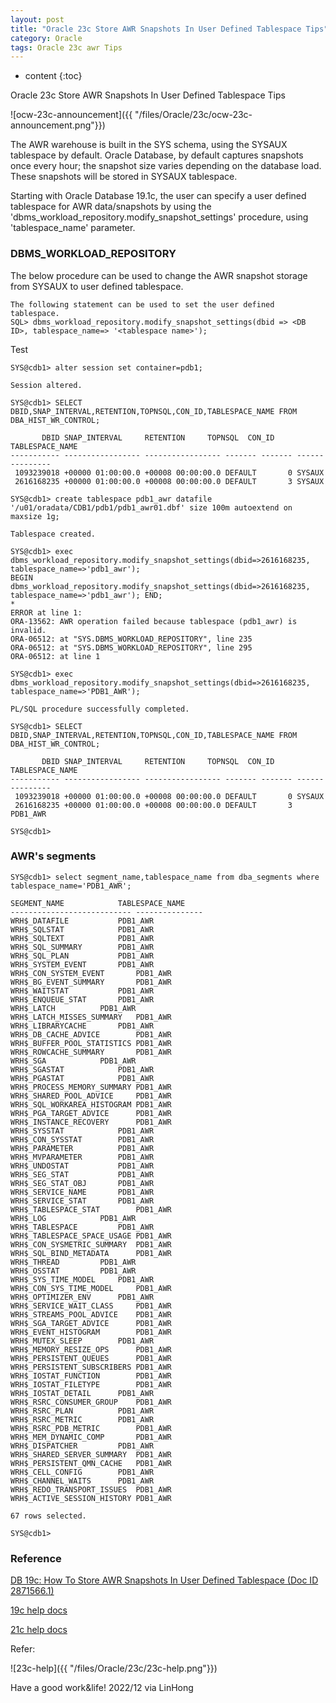 ```yaml
---
layout: post
title: "Oracle 23c Store AWR Snapshots In User Defined Tablespace Tips"
category: Oracle
tags: Oracle 23c awr Tips
---
```


* content
{:toc}

Oracle 23c Store AWR Snapshots In User Defined Tablespace Tips

![ocw-23c-announcement]({{ "/files/Oracle/23c/ocw-23c-announcement.png"}})	

The AWR warehouse is built in the SYS schema, using the SYSAUX tablespace by default. Oracle Database, by default captures snapshots once every hour; the snapshot size varies depending on the database load. These snapshots will be stored in SYSAUX tablespace.

Starting with Oracle Database 19.1c, the user can specify a user defined tablespace for AWR data/snapshots by using the 'dbms_workload_repository.modify_snapshot_settings' procedure, using 'tablespace_name' parameter.









### DBMS_WORKLOAD_REPOSITORY

The below procedure can be used to change the AWR snapshot storage from SYSAUX to user defined tablespace.
```
The following statement can be used to set the user defined tablespace. 
SQL> dbms_workload_repository.modify_snapshot_settings(dbid => <DB ID>, tablespace_name=> '<tablespace name>');
```

Test 
```
SYS@cdb1> alter session set container=pdb1;

Session altered.

SYS@cdb1> SELECT DBID,SNAP_INTERVAL,RETENTION,TOPNSQL,CON_ID,TABLESPACE_NAME FROM DBA_HIST_WR_CONTROL;

       DBID SNAP_INTERVAL     RETENTION 	TOPNSQL  CON_ID TABLESPACE_NAME
----------- ----------------- ----------------- ------- ------- ---------------
 1093239018 +00000 01:00:00.0 +00008 00:00:00.0 DEFAULT       0 SYSAUX
 2616168235 +00000 01:00:00.0 +00008 00:00:00.0 DEFAULT       3 SYSAUX

SYS@cdb1> create tablespace pdb1_awr datafile '/u01/oradata/CDB1/pdb1/pdb1_awr01.dbf' size 100m autoextend on maxsize 1g;

Tablespace created.

SYS@cdb1> exec dbms_workload_repository.modify_snapshot_settings(dbid=>2616168235, tablespace_name=>'pdb1_awr');
BEGIN dbms_workload_repository.modify_snapshot_settings(dbid=>2616168235, tablespace_name=>'pdb1_awr'); END;
*
ERROR at line 1:
ORA-13562: AWR operation failed because tablespace (pdb1_awr) is invalid.
ORA-06512: at "SYS.DBMS_WORKLOAD_REPOSITORY", line 235
ORA-06512: at "SYS.DBMS_WORKLOAD_REPOSITORY", line 295
ORA-06512: at line 1

SYS@cdb1> exec dbms_workload_repository.modify_snapshot_settings(dbid=>2616168235, tablespace_name=>'PDB1_AWR');

PL/SQL procedure successfully completed.

SYS@cdb1> SELECT DBID,SNAP_INTERVAL,RETENTION,TOPNSQL,CON_ID,TABLESPACE_NAME FROM DBA_HIST_WR_CONTROL;

       DBID SNAP_INTERVAL     RETENTION 	TOPNSQL  CON_ID TABLESPACE_NAME
----------- ----------------- ----------------- ------- ------- ---------------
 1093239018 +00000 01:00:00.0 +00008 00:00:00.0 DEFAULT       0 SYSAUX
 2616168235 +00000 01:00:00.0 +00008 00:00:00.0 DEFAULT       3 PDB1_AWR

SYS@cdb1> 
```

### AWR's segments

```
SYS@cdb1> select segment_name,tablespace_name from dba_segments where tablespace_name='PDB1_AWR';

SEGMENT_NAME		    TABLESPACE_NAME
--------------------------- ---------------
WRH$_DATAFILE		    PDB1_AWR
WRH$_SQLSTAT		    PDB1_AWR
WRH$_SQLTEXT		    PDB1_AWR
WRH$_SQL_SUMMARY	    PDB1_AWR
WRH$_SQL_PLAN		    PDB1_AWR
WRH$_SYSTEM_EVENT	    PDB1_AWR
WRH$_CON_SYSTEM_EVENT	    PDB1_AWR
WRH$_BG_EVENT_SUMMARY	    PDB1_AWR
WRH$_WAITSTAT		    PDB1_AWR
WRH$_ENQUEUE_STAT	    PDB1_AWR
WRH$_LATCH		    PDB1_AWR
WRH$_LATCH_MISSES_SUMMARY   PDB1_AWR
WRH$_LIBRARYCACHE	    PDB1_AWR
WRH$_DB_CACHE_ADVICE	    PDB1_AWR
WRH$_BUFFER_POOL_STATISTICS PDB1_AWR
WRH$_ROWCACHE_SUMMARY	    PDB1_AWR
WRH$_SGA		    PDB1_AWR
WRH$_SGASTAT		    PDB1_AWR
WRH$_PGASTAT		    PDB1_AWR
WRH$_PROCESS_MEMORY_SUMMARY PDB1_AWR
WRH$_SHARED_POOL_ADVICE     PDB1_AWR
WRH$_SQL_WORKAREA_HISTOGRAM PDB1_AWR
WRH$_PGA_TARGET_ADVICE	    PDB1_AWR
WRH$_INSTANCE_RECOVERY	    PDB1_AWR
WRH$_SYSSTAT		    PDB1_AWR
WRH$_CON_SYSSTAT	    PDB1_AWR
WRH$_PARAMETER		    PDB1_AWR
WRH$_MVPARAMETER	    PDB1_AWR
WRH$_UNDOSTAT		    PDB1_AWR
WRH$_SEG_STAT		    PDB1_AWR
WRH$_SEG_STAT_OBJ	    PDB1_AWR
WRH$_SERVICE_NAME	    PDB1_AWR
WRH$_SERVICE_STAT	    PDB1_AWR
WRH$_TABLESPACE_STAT	    PDB1_AWR
WRH$_LOG		    PDB1_AWR
WRH$_TABLESPACE 	    PDB1_AWR
WRH$_TABLESPACE_SPACE_USAGE PDB1_AWR
WRH$_CON_SYSMETRIC_SUMMARY  PDB1_AWR
WRH$_SQL_BIND_METADATA	    PDB1_AWR
WRH$_THREAD		    PDB1_AWR
WRH$_OSSTAT		    PDB1_AWR
WRH$_SYS_TIME_MODEL	    PDB1_AWR
WRH$_CON_SYS_TIME_MODEL     PDB1_AWR
WRH$_OPTIMIZER_ENV	    PDB1_AWR
WRH$_SERVICE_WAIT_CLASS     PDB1_AWR
WRH$_STREAMS_POOL_ADVICE    PDB1_AWR
WRH$_SGA_TARGET_ADVICE	    PDB1_AWR
WRH$_EVENT_HISTOGRAM	    PDB1_AWR
WRH$_MUTEX_SLEEP	    PDB1_AWR
WRH$_MEMORY_RESIZE_OPS	    PDB1_AWR
WRH$_PERSISTENT_QUEUES	    PDB1_AWR
WRH$_PERSISTENT_SUBSCRIBERS PDB1_AWR
WRH$_IOSTAT_FUNCTION	    PDB1_AWR
WRH$_IOSTAT_FILETYPE	    PDB1_AWR
WRH$_IOSTAT_DETAIL	    PDB1_AWR
WRH$_RSRC_CONSUMER_GROUP    PDB1_AWR
WRH$_RSRC_PLAN		    PDB1_AWR
WRH$_RSRC_METRIC	    PDB1_AWR
WRH$_RSRC_PDB_METRIC	    PDB1_AWR
WRH$_MEM_DYNAMIC_COMP	    PDB1_AWR
WRH$_DISPATCHER 	    PDB1_AWR
WRH$_SHARED_SERVER_SUMMARY  PDB1_AWR
WRH$_PERSISTENT_QMN_CACHE   PDB1_AWR
WRH$_CELL_CONFIG	    PDB1_AWR
WRH$_CHANNEL_WAITS	    PDB1_AWR
WRH$_REDO_TRANSPORT_ISSUES  PDB1_AWR
WRH$_ACTIVE_SESSION_HISTORY PDB1_AWR

67 rows selected.

SYS@cdb1> 

```

### Reference 

[DB 19c: How To Store AWR Snapshots In User Defined Tablespace (Doc ID 2871566.1)](https://mosemp.us.oracle.com/epmos/faces/DocContentDisplay?id=2871566.1)

[19c help docs](https://docs.oracle.com/cd/F19136_01/arpls/DBMS_WORKLOAD_REPOSITORY.html#GUID-E2B46878-1BDB-4789-8A21-016A625530F1)


[21c help docs](https://docs.oracle.com/en/database/oracle/oracle-database/21/arpls/DBMS_WORKLOAD_REPOSITORY.html)

Refer:

![23c-help]({{ "/files/Oracle/23c/23c-help.png"}})


Have a good work&life! 2022/12 via LinHong


